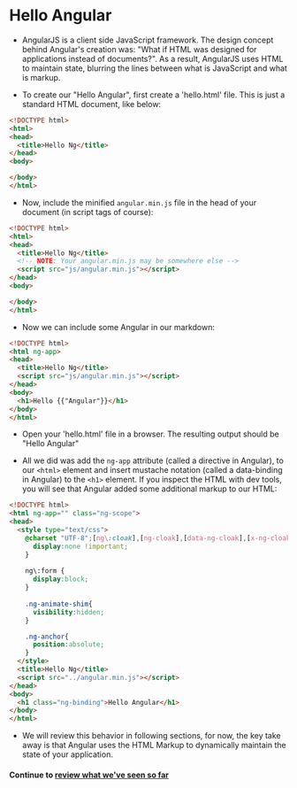 # Hello Angular
* AngularJS is a client side JavaScript framework. The design concept behind Angular's creation was: "What if HTML was designed for applications instead of documents?". As a result, AngularJS uses HTML to maintain state, blurring the lines between what is JavaScript and what is markup.
  
* To create our "Hello Angular", first create a 'hello.html' file. This is just a standard HTML document, like below:
  
```html
<!DOCTYPE html>
<html>
<head>
  <title>Hello Ng</title>
</head>
<body>

</body>
</html>
```
  
* Now, include the minified `angular.min.js` file in the head of your document (in script tags of course):
  
```html
<!DOCTYPE html>
<html>
<head>
  <title>Hello Ng</title>
  <!-- NOTE: Your angular.min.js may be somewhere else -->
  <script src="js/angular.min.js"></script>
</head>
<body>

</body>
</html>
```
  
* Now we can include some Angular in our markdown:
  
```html
<!DOCTYPE html>
<html ng-app>
<head>
  <title>Hello Ng</title>
  <script src="js/angular.min.js"></script>
</head>
<body>
  <h1>Hello {{"Angular"}}</h1>
</body>
</html>
```
  
* Open your 'hello.html' file in a browser. The resulting output should be "Hello Angular"
  
* All we did was add the `ng-app` attribute (called a directive in Angular), to our `<html>` element and insert mustache notation (called a data-binding in Angular) to the `<h1>` element. If you inspect the HTML with dev tools, you will see that Angular added some additional markup to our HTML:
  
```html
<!DOCTYPE html>
<html ng-app="" class="ng-scope">
<head>
  <style type="text/css">
    @charset "UTF-8";[ng\:cloak],[ng-cloak],[data-ng-cloak],[x-ng-cloak],.ng-cloak,.x-ng-cloak,.ng-hide:not(.ng-hide-animate) {
      display:none !important;
    }
    
    ng\:form {
      display:block;
    }
    
    .ng-animate-shim{
      visibility:hidden;
    }

    .ng-anchor{
      position:absolute;
    }
  </style>
  <title>Hello Ng</title>
  <script src="../angular.min.js"></script>
</head>
<body>
  <h1 class="ng-binding">Hello Angular</h1>
</body>
</html>
```
  
* We will review this behavior in following sections, for now, the key take away is that Angular uses the HTML Markup to dynamically maintain the state of your application.
  
#### Continue to [review what we've seen so far](5_review.md)